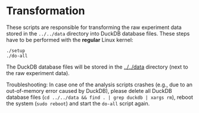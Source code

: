 # Transformation

These scripts are responsible for transforming the raw experiment data stored in the `../../data` directory into DuckDB database files. These steps have to be performed with the **regular** Linux kernel:

```
./setup
./do-all
```

The DuckDB database files will be stored in the [../../data](../../data) directory (next to the raw experiment data).

Troubleshooting:
In case one of the analysis scripts crashes (e.g., due to an out-of-memory error caused by DuckDB), please delete all DuckDB database files (`cd ../../data && find . | grep duckdb | xargs rm`), reboot the system (`sudo reboot`) and start the `do-all` script again.



